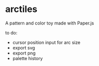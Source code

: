 arctiles
========

A pattern and color toy made with Paper.js

to do:
- cursor position input for arc size
- export svg
- export png
- palette history
